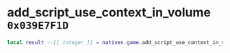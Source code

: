 # add_script_use_context_in_volume `0x039E7F1D`

```lua
local result --[[ integer ]] = natives.game.add_script_use_context_in_volume(_gxtEntry --[[ string ]], _volume --[[ integer ]], _unk2 --[[ integer ]], _inputString --[[ string ]], _unk4 --[[ string ]], _unk5 --[[ string ]], _unk6 --[[ string ]], _unk7 --[[ string ]], _unk8 --[[ integer ]], _hudSound --[[ string ]])
```